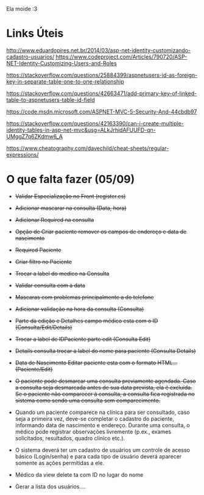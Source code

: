 Ela moide :3

# Links Úteis

http://www.eduardopires.net.br/2014/03/asp-net-identity-customizando-cadastro-usuarios/
https://www.codeproject.com/Articles/790720/ASP-NET-Identity-Customizing-Users-and-Roles

https://stackoverflow.com/questions/25884399/aspnetusers-id-as-foreign-key-in-separate-table-one-to-one-relationship

https://stackoverflow.com/questions/42663471/add-primary-key-of-linked-table-to-aspnetusers-table-id-field

https://code.msdn.microsoft.com/ASPNET-MVC-5-Security-And-44cbdb97

https://stackoverflow.com/questions/42163390/can-i-create-multiple-identity-tables-in-asp-net-mvc&usg=ALkJrhidAFUUFD-qn-UMggZ7q6ZKdmw6_A

https://www.cheatography.com/davechild/cheat-sheets/regular-expressions/

# O que falta fazer (05/09)

- ~~Validar Especialização no Front (register.cs)~~
- ~~Adicionar mascarar na consulta (Data, hora)~~
- ~~Adicionar Required na consulta~~
- ~~Opção de Criar paciente remover os campos de endereço e data de nascimento~~ 
- ~~Required Paciente~~
- ~~Criar filtro no Paciente~~
- ~~Trocar a label do medico na Consulta~~
- ~~Validar consulta com a data~~
- ~~Mascaras com problemas principalmente a do telefone~~


- ~~Adicionar validação na hora da consulta (Consulta)~~
- ~~Parte da edição e Detalhes campo médico esta com o ID (Consulta/Edit/Details)~~
- ~~Trocar a label de IDPaciente parte edit (Consulta Edit)~~
- ~~Details consulta trocar a label do nome para paciente (Consulta Details)~~
- ~~Data de Nascimento Editar paciente esta com o formato HTML... (Paciente/Edit)~~


- ~~O paciente pode desmarcar uma consulta previamente agendada. Caso a consulta seja desmarcada antes de sua data prevista, ela é excluída. Se o paciente não comparecer à consulta, a consulta fica registrada no sistema como sendo uma consulta sem comparecimento.~~ 

- Quando um paciente comparece na clínica para ser consultado, caso seja a primeira vez, deve-se completar o cadastro do paciente, informando data de nascimento e endereço. Durante uma consulta, o médico pode registrar observações livremente (p.ex., exames solicitados, resultados, quadro clínico etc.).

- O sistema deverá ter um cadastro de usuários um controle de acesso básico (Login/senha) e para cada tipo de usuário deverá aparecer somente as ações permitidas a ele.

- Médico da view delete ta com ID no lugar do nome
- Gerar a lista dos usuários....
